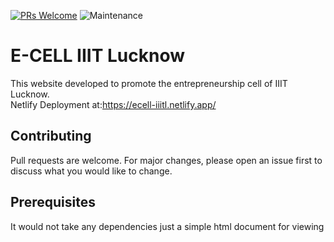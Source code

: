 [![PRs Welcome](https://img.shields.io/badge/PRs-welcome-brightgreen.svg?style=flat-square)](http://makeapullrequest.com)
<img alt="Maintenance" src="https://img.shields.io/maintenance/yes/2020?style=flat-square">

# E-CELL IIIT Lucknow
This website developed to promote the entrepreneurship cell of IIIT Lucknow.<br>
Netlify Deployment at:https://ecell-iiitl.netlify.app/
## Contributing
Pull requests are welcome. For major changes, please open an issue first to discuss what you would like to change.
## Prerequisites 
It would not take any dependencies just a simple html document for viewing 
